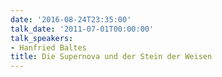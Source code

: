 ```yaml
---
date: '2016-08-24T23:35:00'
talk_date: '2011-07-01T00:00:00'
talk_speakers:
- Hanfried Baltes
title: Die Supernova und der Stein der Weisen
---
```

